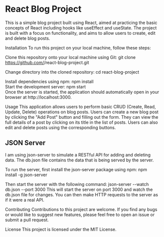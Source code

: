 <h1>React Blog Project</h1>


This is a simple blog project built using React, aimed at practicing the basic concepts of React including hooks like useEffect and useState. The project is built with a focus on functionality, and aims to allow users to create, edit and delete blog posts.

Installation
To run this project on your local machine, follow these steps:

Clone this repository onto your local machine using Git:
git clone https://github.com/<your-username>/react-blog-project.git

Change directory into the cloned repository:
cd react-blog-project
<br/>

Install dependencies using npm:
npm install
<br/>
Start the development server:
npm start
<br/>
Once the server is started, the application should automatically open in your browser at http://localhost:3000.

Usage
This application allows users to perform basic CRUD (Create, Read, Update, Delete) operations on blog posts. Users can create a new blog post by clicking the "Add Post" button and filling out the form. They can view the full details of a post by clicking on its title in the list of posts. Users can also edit and delete posts using the corresponding buttons.
  
<h2>JSON Server</h2>
I am using json-server to simulate a RESTful API for adding and deleting data. The db.json file contains the data that is being served by the server.

To run the server, first install the json-server package using npm:
npm install -g json-server

Then start the server with the following command:
json-server --watch db.json --port 3000
This will start the server on port 3000 and watch the db.json file for changes. You can then make HTTP requests to the server as if it were a real API.

Contributing
Contributions to this project are welcome. If you find any bugs or would like to suggest new features, please feel free to open an issue or submit a pull request.

License
This project is licensed under the MIT License.
